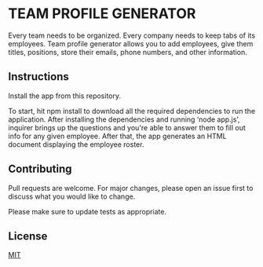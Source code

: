 # TEAM PROFILE GENERATOR

Every team needs to be organized. Every company needs to keep tabs of its employees. Team profile generator allows you to add employees, give them titles, positions, store their 
emails, phone numbers, and other information. 


## Instructions

Install the app from this repository. 

To start, hit npm install to download all the required dependencies to run the application. After installing the dependencies and running ‘node app.js’, inquirer brings up the questions and you're able to answer them to fill out info for any given employee. After that, the app generates an HTML document displaying the employee roster.

## Contributing

Pull requests are welcome. For major changes, please open an issue first to discuss what you would like to change.

Please make sure to update tests as appropriate.

## License

[MIT](https://choosealicense.com/licenses/mit/)
